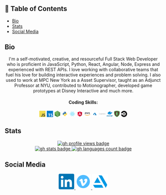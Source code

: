 <h1 align='center'></h1>

## 📝 Table of Contents
- [Bio](#bio)
- [Stats](#stats)
- [Social Media](#socialMedia)

## Bio
<p align='center'>
I'm a self-motivated, creative, and resourceful Full Stack Web Developer who is proficient in JavaScript, Python, React, Angular, Node, Express and experienced with REST APIs. I  love working with collaborative teams that fuel his love for building interactive experiences and problem solving. I also used to work at MPC New York as a Asset Supervisor, taught as an Adjunct Professor at NYU, contributed to Motionographer, developed game prototypes at Disney Interactive and much more.
</p>

<div align='center'>
  <h4>Coding Skills:</h4>
  <code><img height="20" src="https://raw.githubusercontent.com/AndresMWeber/AndresMWeber/master/javascript.png"></code>
  <code><img height="20" src="https://raw.githubusercontent.com/AndresMWeber/AndresMWeber/master/typescript.png"></code>
  <code><img height="20" src="https://raw.githubusercontent.com/AndresMWeber/AndresMWeber/master/nodejs.png"></code>
  <code><img height="20" src="https://raw.githubusercontent.com/AndresMWeber/AndresMWeber/master/python.png"></code>
  <code><img height="20" src="https://raw.githubusercontent.com/AndresMWeber/AndresMWeber/master/react.png"></code>
  <code><img height="20" src="https://raw.githubusercontent.com/AndresMWeber/AndresMWeber/master/angular.png"></code>
  <code><img height="20" src="https://raw.githubusercontent.com/AndresMWeber/AndresMWeber/master/aws.png"></code>
  <code><img height="20" src="https://raw.githubusercontent.com/AndresMWeber/AndresMWeber/master/azure.png"></code>
  <code><img height="20" src="https://raw.githubusercontent.com/AndresMWeber/AndresMWeber/master/express.png"></code>
  <code><img height="20" src="https://raw.githubusercontent.com/AndresMWeber/AndresMWeber/master/docker.png"></code>
  <code><img height="20" src="https://raw.githubusercontent.com/AndresMWeber/AndresMWeber/master/mongo.png"></code>
  <code><img height="20" src="https://raw.githubusercontent.com/AndresMWeber/AndresMWeber/master/circleci.png"></code>
</div>

## Stats
<div align='center'>
  <a href="https://github.com/andresmweber">
    <img alt="gh profile views badge" align='center' src="https://komarev.com/ghpvc/?username=andresmweber&style=flat-square&color=yellowgreen" />
  </a>
  <br>
  <a href="https://github.com/andresmweber">
    <img alt="gh stats badge" height="150px" src="https://github-readme-stats.vercel.app/api?username=andresmweber&count_private=true&show_icons=true&theme=dracula" />
  </a>
  <a href="https://github.com/andresmweber">
    <img alt="gh languages count badge" height="150px" src="https://github-readme-stats.vercel.app/api/top-langs/?username=andresmweber&langs_count=8&layout=compact&theme=dracula" />
  </a>
</div>

## Social Media

<div align="center">
  <a href="https://www.linkedin.com/in/andresweber/">
    <img alt="linkedin profile link" height="50px" src="https://raw.githubusercontent.com/AndresMWeber/AndresMWeber/master/linkedin.png" />
  </a>

  <a href="www.vimeo.com/andresmweber">
    <img alt="vimeo profile link" height="50px" src="https://raw.githubusercontent.com/AndresMWeber/AndresMWeber/master/vimeo.png" />
  </a>

  <a href="www.artstation.com/daemonecles">
    <img alt="artstation profile link" height="50px" src="https://raw.githubusercontent.com/AndresMWeber/AndresMWeber/master/artstation.png" />
  </a>
</div>

<!--
**AndresMWeber/AndresMWeber** is a ✨ _special_ ✨ repository because its `README.md` (this file) appears on your GitHub profile.

Here are some ideas to get you started:

- 🔭 I’m currently working on ...
- 🌱 I’m currently learning ...
- 👯 I’m looking to collaborate on ...
- 🤔 I’m looking for help with ...
- 💬 Ask me about ...
- 📫 How to reach me: ...
- 😄 Pronouns: ...
- ⚡ Fun fact: ...
-->

